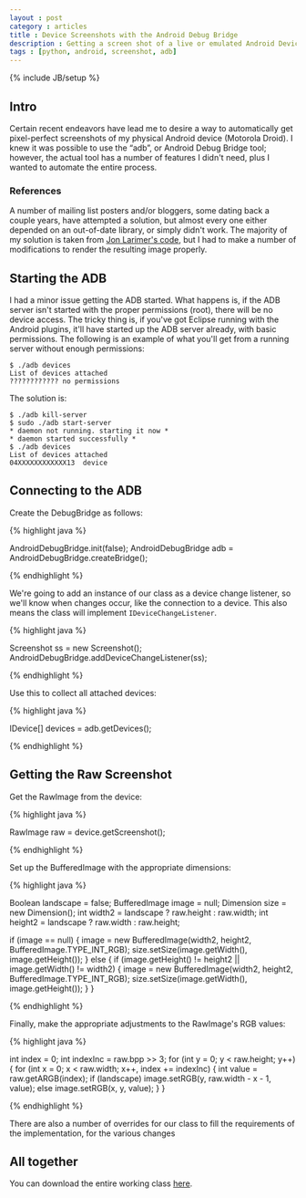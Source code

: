 ```yaml
---
layout : post
category : articles
title : Device Screenshots with the Android Debug Bridge
description : Getting a screen shot of a live or emulated Android Device automatically using the Android Debug Bridge.
tags : [python, android, screenshot, adb]
---
```

{% include JB/setup %}

## Intro
Certain recent endeavors have lead me to desire a way to automatically get
pixel-perfect screenshots of my physical Android device (Motorola Droid). I
knew it was possible to use the &ldquo;adb&rdquo;, or Android Debug Bridge
tool; however, the actual tool has a number of features I didn't need, plus I
wanted to automate the entire process.

### References
A number of mailing list posters and/or bloggers, some dating back a couple
years, have attempted a solution, but almost every one either depended on an
out-of-date library, or simply didn't work. The majority of my solution is
taken from [Jon Larimer's
code](http://blog.codetastrophe.com/2008/12/using-androiddebugbridge-api-to-get.html),
but I had to make a number of modifications to render the resulting image
properly.

## Starting the ADB
I had a minor issue getting the ADB started. What happens is, if the ADB server
isn't started with the proper permissions (root), there will be no device
access. The tricky thing is, if you've got Eclipse running with the Android
plugins, it'll have started up the ADB server already, with basic permissions.
The following is an example of what you'll get from a running server without
enough permissions:

    $ ./adb devices
    List of devices attached
    ???????????? no permissions

The solution is:

    $ ./adb kill-server
    $ sudo ./adb start-server
    * daemon not running. starting it now *
    * daemon started successfully *
    $ ./adb devices
    List of devices attached
    04XXXXXXXXXXXX13  device

## Connecting to the ADB
Create the DebugBridge as follows:

{% highlight java %}

AndroidDebugBridge.init(false);
AndroidDebugBridge adb = AndroidDebugBridge.createBridge();

{% endhighlight %}

We're going to add an instance of our class as a device change listener, so
we'll know when changes occur, like the connection to a device. This also means
the class will implement `IDeviceChangeListener`.

{% highlight java %}

Screenshot ss = new Screenshot();
AndroidDebugBridge.addDeviceChangeListener(ss);

{% endhighlight %}

Use this to collect all attached devices:

{% highlight java %}

IDevice[] devices = adb.getDevices();

{% endhighlight %}

## Getting the Raw Screenshot
Get the RawImage from the device:

{% highlight java %}

RawImage raw = device.getScreenshot();

{% endhighlight %}

Set up the BufferedImage with the appropriate dimensions:

{% highlight java %}

Boolean landscape = false;
BufferedImage image = null;
Dimension size = new Dimension();
int width2 = landscape ? raw.height : raw.width;
int height2 = landscape ? raw.width : raw.height;

if (image == null) {
    image = new BufferedImage(width2, height2, BufferedImage.TYPE_INT_RGB);
        size.setSize(image.getWidth(), image.getHeight());
} else {
    if (image.getHeight() != height2 || image.getWidth() != width2) {
        image = new BufferedImage(width2, height2, BufferedImage.TYPE_INT_RGB);
        size.setSize(image.getWidth(), image.getHeight());
    }
}

{% endhighlight %}

Finally, make the appropriate adjustments to the RawImage's RGB values:

{% highlight java %}

int index = 0;
int indexInc = raw.bpp >> 3;
for (int y = 0; y < raw.height; y++) {
    for (int x = 0; x < raw.width; x++, index += indexInc) {
        int value = raw.getARGB(index);
        if (landscape)
            image.setRGB(y, raw.width - x - 1, value);
        else
            image.setRGB(x, y, value);
    }
}

{% endhighlight %}

There are also a number of overrides for our class to fill the requirements of
the implementation, for the various changes

## All together
You can download the entire working class [here](https://gist.github.com/1854611).
